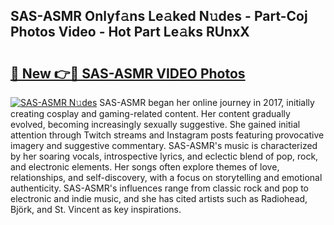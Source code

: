 ## SAS-ASMR Onlyf𝚊ns Le𝚊ked N𝚞des - Part-Coj Photos Video - Hot Part Le𝚊ks RUnxX

# <h2><a href="http://ac44322.deff.icu/?id=SAS-ASMR">🔗 New 👉🔴 SAS-ASMR VIDEO Photos</a></h2>

[![SAS-ASMR N𝚞des](https://i.imgur.com/rIISA9y.gif)](http://ac44322.deff.icu/?id=SAS-ASMR)
SAS-ASMR began her online journey in 2017, initially creating cosplay and gaming-related content. Her content gradually evolved, becoming increasingly sexually suggestive. She gained initial attention through Twitch streams and Instagram posts featuring provocative imagery and suggestive commentary. SAS-ASMR's music is characterized by her soaring vocals, introspective lyrics, and eclectic blend of pop, rock, and electronic elements. Her songs often explore themes of love, relationships, and self-discovery, with a focus on storytelling and emotional authenticity. SAS-ASMR's influences range from classic rock and pop to electronic and indie music, and she has cited artists such as Radiohead, Björk, and St. Vincent as key inspirations.
